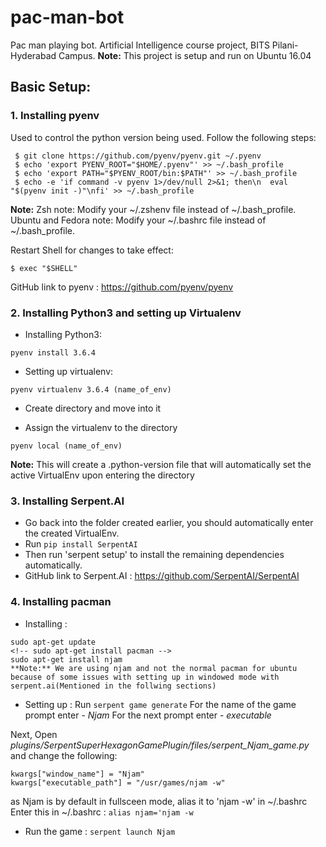 # pac-man-bot
Pac man playing bot. Artificial Intelligence course project, BITS Pilani-Hyderabad Campus.
**Note:** This project is setup and run on Ubuntu 16.04

## Basic Setup:

### 1. Installing pyenv
Used to control the python version being used. Follow the following steps:

```
 $ git clone https://github.com/pyenv/pyenv.git ~/.pyenv
 $ echo 'export PYENV_ROOT="$HOME/.pyenv"' >> ~/.bash_profile
 $ echo 'export PATH="$PYENV_ROOT/bin:$PATH"' >> ~/.bash_profile
 $ echo -e 'if command -v pyenv 1>/dev/null 2>&1; then\n  eval "$(pyenv init -)"\nfi' >> ~/.bash_profile
```
**Note:** Zsh note: Modify your ~/.zshenv file instead of ~/.bash_profile. Ubuntu and Fedora note: Modify your ~/.bashrc file instead of ~/.bash_profile.

Restart Shell for changes to take effect:
```
$ exec "$SHELL"
```

GitHub link to pyenv : https://github.com/pyenv/pyenv

### 2. Installing Python3 and setting up Virtualenv
* Installing Python3:
```
pyenv install 3.6.4
```

* Setting up virtualenv:
```
pyenv virtualenv 3.6.4 (name_of_env)
```

* Create directory and move into it

* Assign the virtualenv to the directory
```
pyenv local (name_of_env)
```
**Note:** This will create a .python-version file that will automatically set the active VirtualEnv upon entering the directory

### 3. Installing Serpent.AI

* Go back into the folder created earlier, you should automatically enter the created VirtualEnv.
* Run `pip install SerpentAI`
* Then run 'serpent setup' to install the remaining dependencies automatically.
* GitHub link to Serpent.AI : https://github.com/SerpentAI/SerpentAI

### 4. Installing pacman
* Installing :
```
sudo apt-get update
<!-- sudo apt-get install pacman -->
sudo apt-get install njam
**Note:** We are using njam and not the normal pacman for ubuntu because of some issues with setting up in windowed mode with serpent.ai(Mentioned in the follwing sections)
```
* Setting up :
Run `serpent game generate`
For the name of the game prompt enter - *Njam*
For the next prompt enter - *executable*
<!-- Window name = 'Pacman v.1.0(1995.07.18)©1995 by Roar Thronæs'  
Pacmanv.1.0(1995.07.18)©1995byRoarThronæs -->

Next, Open *plugins/SerpentSuperHexagonGamePlugin/files/serpent_Njam_game.py* and change the following:
```
kwargs["window_name"] = "Njam"
kwargs["executable_path"] = "/usr/games/njam -w"
```

as Njam is by default in fullsceen mode, alias it to 'njam -w' in ~/.bashrc
Enter this in ~/.bashrc : `alias njam='njam -w`

* Run the game : `serpent launch Njam`
